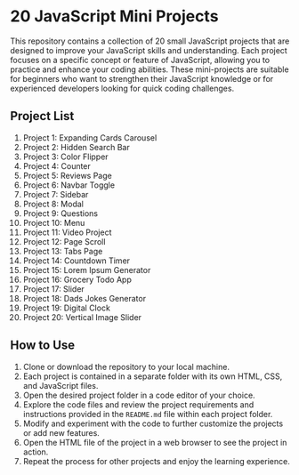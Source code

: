 # 20 JavaScript Mini Projects

This repository contains a collection of 20 small JavaScript projects that are designed to improve your JavaScript skills and understanding. Each project focuses on a specific concept or feature of JavaScript, allowing you to practice and enhance your coding abilities. These mini-projects are suitable for beginners who want to strengthen their JavaScript knowledge or for experienced developers looking for quick coding challenges.

## Project List

1. Project 1: Expanding Cards Carousel
2. Project 2: Hidden Search Bar
3. Project 3: Color Flipper
4. Project 4: Counter
5. Project 5: Reviews Page
6. Project 6: Navbar Toggle
7. Project 7: Sidebar
8. Project 8: Modal
9. Project 9: Questions
10. Project 10: Menu
11. Project 11: Video Project
12. Project 12: Page Scroll 
13. Project 13: Tabs Page
14. Project 14: Countdown Timer
15. Project 15: Lorem Ipsum Generator
16. Project 16: Grocery Todo App
17. Project 17: Slider
18. Project 18: Dads Jokes Generator
19. Project 19: Digital Clock
20. Project 20: Vertical Image Slider


## How to Use

1. Clone or download the repository to your local machine.
2. Each project is contained in a separate folder with its own HTML, CSS, and JavaScript files.
3. Open the desired project folder in a code editor of your choice.
4. Explore the code files and review the project requirements and instructions provided in the `README.md` file within each project folder.
5. Modify and experiment with the code to further customize the projects or add new features.
6. Open the HTML file of the project in a web browser to see the project in action.
7. Repeat the process for other projects and enjoy the learning experience.

